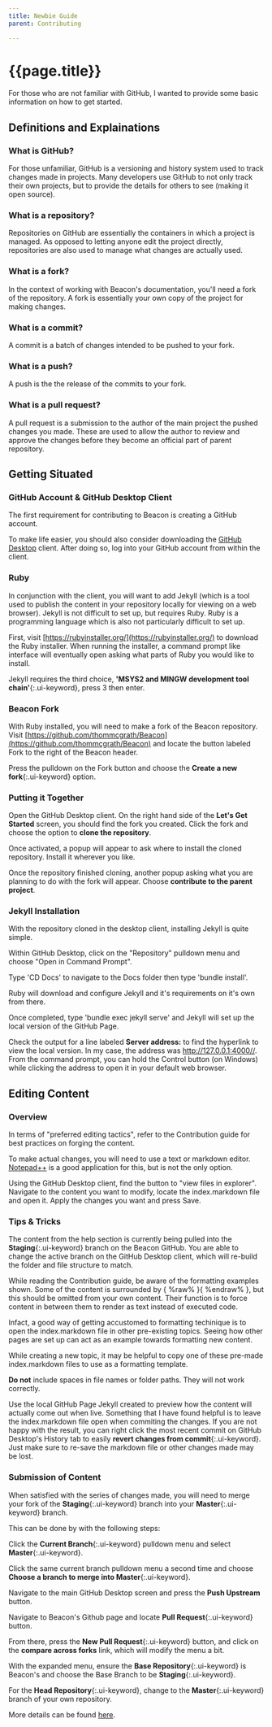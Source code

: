 ```yaml
---
title: Newbie Guide
parent: Contributing

---
```

# {{page.title}}

For those who are not familiar with GitHub, I wanted to provide some basic information on how to get started.
 
## Definitions and Explainations

### What is GitHub?

For those unfamiliar, GitHub is a versioning and history system used to track changes made in projects. Many developers use GitHub to not only track their own projects, but to provide the details for others to see (making it open source).

### What is a repository?

Repositories on GitHub are essentially the containers in which a project is managed. As opposed to letting anyone edit the project directly, repositories are also used to manage what changes are actually used.

### What is a fork?

In the context of working with Beacon's documentation, you'll need a fork of the repository. A fork is essentially your own copy of the project for making changes.

### What is a commit?

A commit is a batch of changes intended to be pushed to your fork.

### What is a push?

A push is the the release of the commits to your fork.

### What is a pull request?

A pull request is a submission to the author of the main project the pushed changes you made. These are used to allow the author to review and approve the changes before they become an official part of parent repository.

## Getting Situated

### GitHub Account & GitHub Desktop Client
The first requirement for contributing to Beacon is creating a GitHub account.

To make life easier, you should also consider downloading the [GitHub Desktop](https://desktop.github.com/) client. After doing so, log into your GitHub account from within the client.

### Ruby
In conjunction with the client, you will want to add Jekyll (which is a tool used to publish the content in your repository locally for viewing on a web browser). Jekyll is not difficult to set up, but requires Ruby. Ruby is a programming language which is also not particularly difficult to set up.

First, visit [https://rubyinstaller.org/](https://rubyinstaller.org/) to download the Ruby installer. When running the installer, a command prompt like interface will eventually open asking what parts of Ruby you would like to install.

Jekyll requires the third choice, **'MSYS2 and MINGW development tool chain'**{:.ui-keyword}, press 3 then enter.

### Beacon Fork

With Ruby installed, you will need to make a fork of the Beacon repository. Visit [https://github.com/thommcgrath/Beacon](https://github.com/thommcgrath/Beacon) and locate the button labeled Fork to the right of the Beacon header.

Press the pulldown on the Fork button and choose the **Create a new fork**{:.ui-keyword} option.

### Putting it Together

Open the GitHub Desktop client. On the right hand side of the **Let's Get Started** screen, you should find the fork you created. Click the fork and choose the option to **clone the repository**.

Once activated, a popup will appear to ask where to install the cloned repository. Install it wherever you like.

Once the repository finished cloning, another popup asking what you are planning to do with the fork will appear. Choose **contribute to the parent project**.

### Jekyll Installation

With the repository cloned in the desktop client, installing Jekyll is quite simple. 

Within GitHub Desktop, click on the "Repository" pulldown menu and choose "Open in Command Prompt".

Type 'CD Docs' to navigate to the Docs folder then type 'bundle install'.

Ruby will download and configure Jekyll and it's requirements on it's own from there.

Once completed, type 'bundle exec jekyll serve' and Jekyll will set up the local version of the GitHub Page. 

Check the output for a line labeled **Server address:** to find the hyperlink to view the local version. In my case, the address was http://127.0.0.1:4000//. From the command prompt, you can hold the Control button (on Windows) while clicking the address to open it in your default web browser.

## Editing Content
 
### Overview
 In terms of "preferred editing tactics", refer to the Contribution guide for best practices on forging the content. 
 
 To make actual changes, you will need to use a text or markdown editor. [Notepad++](https://notepad-plus-plus.org/) is a good application for this, but is not the only option.
 
 Using the GitHub Desktop client, find the button to "view files in explorer". Navigate to the content you want to modify, locate the index.markdown file and open it. Apply the changes you want and press Save.
 
### Tips & Tricks
 
 The content from the help section is currently being pulled into the **Staging**{:.ui-keyword} branch on the Beacon GitHub. You are able to change the active branch on the GitHub Desktop client, which will re-build the folder and file structure to match.
 
 While reading the Contribution guide, be aware of the formatting examples shown. Some of the content is surrounded by { %raw% }{ %endraw% }, but this should be omitted from your own content. Their function is to force content in between them to render as text instead of executed code.
 
 Infact, a good way of getting accustomed to formatting techinique is to open the index.markdown file in other pre-existing topics. Seeing how other pages are set up can act as an example towards formatting new content.
 
 While creating a new topic, it may be helpful to copy one of these pre-made index.markdown files to use as a formatting template.
 
 **Do not** include spaces in file names or folder paths. They will not work correctly.
 
 Use the local GitHub Page Jekyll created to preview how the content will actually come out when live. Something that I have found helpful is to leave the index.markdown file open when commiting the changes. If you are not happy with the result, you can right click the most recent commit on GitHub Desktop's History tab to easily **revert changes from commit**{:.ui-keyword}. Just make sure to re-save the markdown file or other changes made may be lost.
 
 ### Submission of Content
When satisfied with the series of changes made, you will need to merge your fork of the **Staging**{:.ui-keyword} branch into your **Master**{:.ui-keyword} branch. 

This can be done by with the following steps:

Click the **Current Branch**{:.ui-keyword} pulldown menu and select **Master**{:.ui-keyword}.

Click the same current branch pulldown menu a second time and choose **Choose a branch to merge into Master**{:.ui-keyword}.

Navigate to the main GitHub Desktop screen and press the **Push Upstream** button.

Navigate to Beacon's Github page and locate **Pull Request**{:.ui-keyword} button.

From there, press the **New Pull Request**{:.ui-keyword} button, and click on the **compare across forks** link, which will modify the menu a bit.

With the expanded menu, ensure the **Base Repository**{:.ui-keyword} is Beacon's and choose the Base Branch to be **Staging**{:.ui-keyword}.

For the **Head Repository**{:.ui-keyword}, change to the **Master**{:.ui-keyword} branch of your own repository.

More details can be found [here](https://docs.github.com/en/pull-requests/collaborating-with-pull-requests/proposing-changes-to-your-work-with-pull-requests/about-pull-requests).
